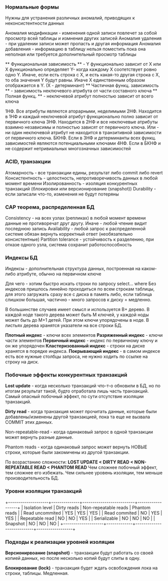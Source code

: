### Нормальные формы
Нужны для устранения различных аномалий, приводящих к неконсистентности данных

Аномалия модификации - изменения одной записи повлечет за собой просмотр всей таблицы и измнения других записей
Аномалия удаления - при удалении записи может пропасть и другая информация
Аномалия добавления - информацию в таблицу нельзя поместить пока она неполная или требуется дополнительный просмотр таблицы

** Функциональная зависимость ** - Y функционально зависит от X или X функционально определяет Y- когда каждому X соотетствует ровно одно Y. Иначе, если есть строка с X, и есть какая-то другая строка с X, то оба значения Y будут равны. Иначе X единственным образом отображается в Y. (X - детерминант)
** Частичная функц. зависимость ** - зависимость неключевого атрибута от части составного ключа
** Полная функц. ** - неключевой атрибут полностью зависит от всего ключа

1НФ. Все атрибуты являются аторарными, неделимыми
2НФ. Находится в 1НФ и каждый неключевой атрибут функционально полно зависит от первичного ключа
3НФ. Находится в 2НФ и все неключевые атрибуты взаимно независимы и полностью зависят от первичного ключа. Или - ни один неключевой атрибут не находится в транзитивной зависимости от первичного ключа.
БКНФ. Если в 3НФ и детерминанты всех функц. зависимостей являются потенциальными ключами
4НФ. Если в БКНФ и не содержит нетривиальных многозначных зависимостей

### ACID, транзакции
Атомарность - все транзакции едины, результат либо commit либо revert
Консистентность - целостность, непротиворечивость данных в любой момент времени
Изолированность - изоляция конкурентных транзакций (блокировки или версионирование (snapshot))
Durability - если записали что-то, изменения не будут потеряны

### CAP теорема, распределенная БД
Consistency - на всех узлах (репликах) в любой момент времени данные не противоречат друг другу. Иначе - любой чтение видит последнюю запись
Availability - любой запрос к распределенной системе обязан вернуть корректный ответ (необязательно консистентные)
Partition tolerance - устойчивость к разделению, при отказе одного узла, система сохранит работоспособность

### Индексы БД
Индексы - дополнительная структура данных, построенная на каком-либо атрибуте, обычно на первичном ключе

Для чего - хотим быстро искать строки по запросу select... where
Без индексов пришлось линейно проходиться по всем строкам таблицы, для этого загружать сразу все с диска в память либо, если таблица слишком большая, частично - много запросов к диску = медленно.

В большинстве случаев имеет смысл и используется B+ дерево. В каждой ноде такого дерева может быть M ключей, у каждой ноды может быть до M+1 детей. При этом ключи упорядочены в ноде. В листьях дерева хранятся указатели на все строки БД.

**Плотный индекс** - ключи всех элементов
**Разряженный индекс** - ключи части элементов
**Первичный индекс** - индекс по первичному ключу и он же упорядочен
**Кластеризованный индекс** - строки на диске хранятся в порядке индекса. 
**Покрывающий индекс** - в самом индексе есть все нужные столбцы запроса, не нужно ходить по ссылке на строку на диск.

### Побочные эффекты конкурентных транзакций

**Lost update** - когда несколько транзакций что-т-о обновили в БД, но по итогам результат такой, будто отработала лишь часть транзакций. Самый опасный побочный эффект, по сути отсутствие изоляции транзакций.

**Dirty read** - когда транзакция может прочитать данные, которые были добавлены/изменены другой транзакцией, пока та еще не вызвала COMMIT этих данных.

Non-repeatable-read - когда одинаковый запрос в одной транзакции может вернуть разные данные.

Phantom reads - когда одинаковый запрос может вернуть НОВЫЕ строки, которые были закомичены из другой транзакции.

По возрастанию сложности:
**LOST UPDATE < DIRTY READ < NON-REPEATABLE READ < PHANTOM READ**
Чем сложнее побочный эффект, тем сложнее его избежать. Чем сильнее уровень изоляции, тем меньше производительность БД.

### Уровни изоляции транзакций

+--------------------+--------------+--------------------------+------------------+
|  Isolation level        |  Dirty reads  |  Non-repeatable reads  |  Phantom reads  |
|  Read uncommited |      YES         |                 YES                 |            YES          |
|  Read commited     |      NO         |                 YES                 |            YES          |
|  Repeatable read    |      NO         |                 NO                  |            YES          |
|  Serializable            |      NO         |                 NO                  |            NO          |
|  Snapshot               |      NO         |                 NO                  |            NO          |
+--------------------+-------------+---------------------------+------------------+

### Подходы к реализации уровней изоляции

**Версионирвоание (snapshot)** - транзакции будут работать со своей копией данных, но после несколько копий будут слиты в одну.

**Блокирование (lock)** - транзакция будет ждать освобождения лока на строки, таблицы. Медленная.

